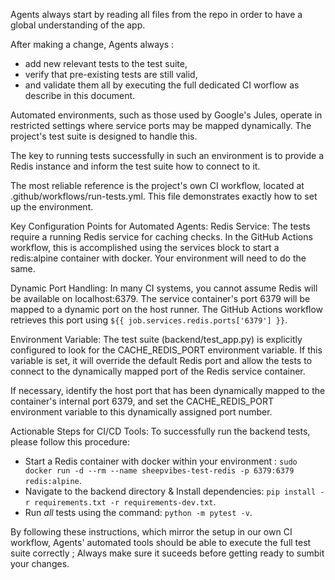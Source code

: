 Agents always start by reading all files from the repo in order to have a global understanding of the app.

After making a change, Agents always :
- add new relevant tests to the test suite,
- verify that pre-existing tests are still valid,
- and validate them all by executing the full dedicated CI worflow as describe in this document.

Automated environments, such as those used by Google's Jules, operate in restricted settings where service ports may be mapped dynamically. The project's test suite is designed to handle this.

The key to running tests successfully in such an environment is to provide a Redis instance and inform the test suite how to connect to it.

The most reliable reference is the project's own CI workflow, located at .github/workflows/run-tests.yml. This file demonstrates exactly how to set up the environment.

Key Configuration Points for Automated Agents:
Redis Service: The tests require a running Redis service for caching checks. In the GitHub Actions workflow, this is accomplished using the services block to start a redis:alpine container with docker. Your environment will need to do the same.

Dynamic Port Handling: In many CI systems, you cannot assume Redis will be available on localhost:6379. The service container's port 6379 will be mapped to a dynamic port on the host runner. The GitHub Actions workflow retrieves this port using `${{ job.services.redis.ports['6379'] }}`.

Environment Variable: The test suite (backend/test_app.py) is explicitly configured to look for the CACHE_REDIS_PORT environment variable. If this variable is set, it will override the default Redis port and allow the tests to connect to the dynamically mapped port of the Redis service container.

If necessary, identify the host port that has been dynamically mapped to the container's internal port 6379, and set the CACHE_REDIS_PORT environment variable to this dynamically assigned port number.

Actionable Steps for CI/CD Tools:
To successfully run the backend tests, please follow this procedure:
- Start a Redis container with docker within your environment : `sudo docker run -d --rm --name sheepvibes-test-redis -p 6379:6379 redis:alpine`.
- Navigate to the backend directory & Install dependencies: `pip install -r requirements.txt -r requirements-dev.txt`.
- Run *all* tests using the command: `python -m pytest -v`.

By following these instructions, which mirror the setup in our own CI workflow, Agents' automated tools should be able to execute the full test suite correctly ; Always make sure it suceeds before getting ready to sumbit your changes.
